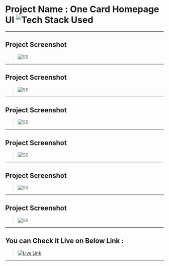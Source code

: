 # Project Name : One Card Homepage UI ![Tech Stack Used](https://img.shields.io/badge/Technologies-ReactJS-magenta)

---

## Project Screenshot

> ![SS](./ss-1.png)

---
## Project Screenshot

> ![SS](./ss-2.png)

---
## Project Screenshot

> ![SS](./ss-3.png)

---
## Project Screenshot

> ![SS](./ss-4.png)

---
## Project Screenshot

> ![SS](./ss-5.png)

---
## Project Screenshot

> ![SS](./ss-6.png)

---

## You can Check it Live on Below Link :

> [![Live Link](https://img.shields.io/badge/DEPLOYED-LINK-green)]()

---
